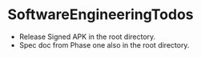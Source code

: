 # SoftwareEngineeringTodos

- Release Signed APK in the root directory. 
- Spec doc from Phase one also in the root directory.
